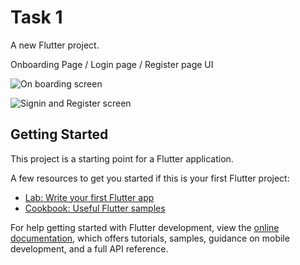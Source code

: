 # Task 1

A new Flutter project.

Onboarding Page / Login page / Register page UI

![On boarding screen](https://user-images.githubusercontent.com/74889620/182166161-c76b9a31-e9d1-485f-91c6-1d726fab3734.png)

![Signin and Register screen](https://user-images.githubusercontent.com/74889620/182166205-10c7f1d5-27be-4b7e-8ac6-78b4e8af51f9.png)


## Getting Started

This project is a starting point for a Flutter application.

A few resources to get you started if this is your first Flutter project:

- [Lab: Write your first Flutter app](https://docs.flutter.dev/get-started/codelab)
- [Cookbook: Useful Flutter samples](https://docs.flutter.dev/cookbook)

For help getting started with Flutter development, view the
[online documentation](https://docs.flutter.dev/), which offers tutorials,
samples, guidance on mobile development, and a full API reference.
